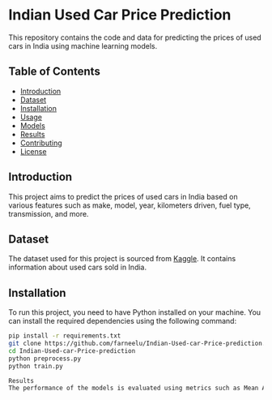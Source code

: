 # Indian Used Car Price Prediction

This repository contains the code and data for predicting the prices of used cars in India using machine learning models.

## Table of Contents

- [Introduction](#introduction)
- [Dataset](#dataset)
- [Installation](#installation)
- [Usage](#usage)
- [Models](#models)
- [Results](#results)
- [Contributing](#contributing)
- [License](#license)

## Introduction

This project aims to predict the prices of used cars in India based on various features such as make, model, year, kilometers driven, fuel type, transmission, and more.

## Dataset

The dataset used for this project is sourced from [Kaggle](https://www.kaggle.com/). It contains information about used cars sold in India.

## Installation

To run this project, you need to have Python installed on your machine. You can install the required dependencies using the following command:

```bash
pip install -r requirements.txt
git clone https://github.com/farneelu/Indian-Used-car-Price-prediction.git
cd Indian-Used-car-Price-prediction
python preprocess.py
python train.py

Results
The performance of the models is evaluated using metrics such as Mean Absolute Error (MAE), Mean Squared Error (MSE), and R-squared score.
